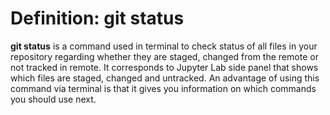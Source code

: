 # Definition: git status
**git status** is a command used in terminal to check status of all files in your repository regarding whether they are staged, changed from the remote or not tracked in remote. It corresponds to Jupyter Lab side panel that shows which files are staged, changed and untracked. An advantage of using this command via terminal is that it gives you information on which commands you should use next.